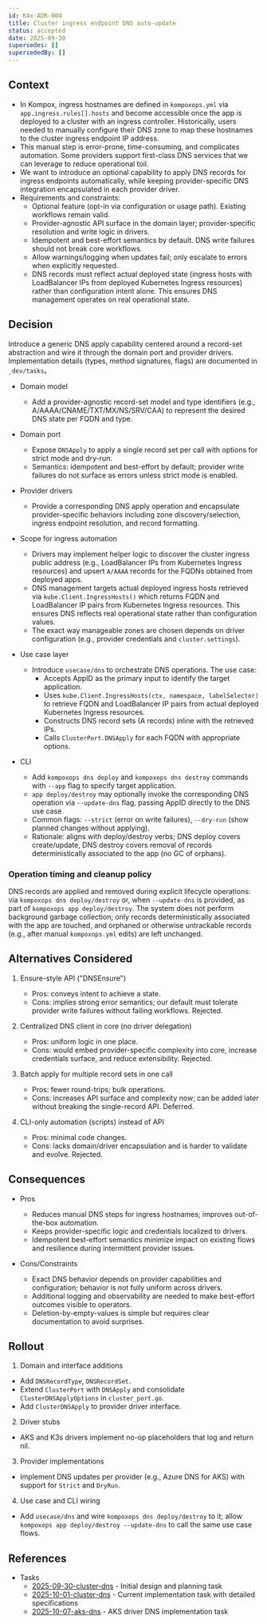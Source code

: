 ```yaml
---
id: K4x-ADR-004
title: Cluster ingress endpoint DNS auto-update
status: accepted
date: 2025-09-30
supersedes: []
supersededBy: []
---
```


## Context

- In Kompox, ingress hostnames are defined in `kompoxops.yml` via `app.ingress.rules[].hosts` and become accessible once the app is deployed to a cluster with an ingress controller. Historically, users needed to manually configure their DNS zone to map these hostnames to the cluster ingress endpoint IP address.
- This manual step is error-prone, time-consuming, and complicates automation. Some providers support first-class DNS services that we can leverage to reduce operational toil.
- We want to introduce an optional capability to apply DNS records for ingress endpoints automatically, while keeping provider-specific DNS integration encapsulated in each provider driver.
- Requirements and constraints:
  - Optional feature (opt-in via configuration or usage path). Existing workflows remain valid.
  - Provider-agnostic API surface in the domain layer; provider-specific resolution and write logic in drivers.
  - Idempotent and best-effort semantics by default. DNS write failures should not break core workflows.
  - Allow warnings/logging when updates fail; only escalate to errors when explicitly requested.
  - DNS records must reflect actual deployed state (ingress hosts with LoadBalancer IPs from deployed Kubernetes Ingress resources) rather than configuration intent alone. This ensures DNS management operates on real operational state.

## Decision

Introduce a generic DNS apply capability centered around a record-set abstraction and wire it through the domain port and provider drivers. Implementation details (types, method signatures, flags) are documented in `_dev/tasks`。

- Domain model
  - Add a provider-agnostic record-set model and type identifiers (e.g., A/AAAA/CNAME/TXT/MX/NS/SRV/CAA) to represent the desired DNS state per FQDN and type.

- Domain port
  - Expose `DNSApply` to apply a single record set per call with options for strict mode and dry-run.
  - Semantics: idempotent and best-effort by default; provider write failures do not surface as errors unless strict mode is enabled.

- Provider drivers
  - Provide a corresponding DNS apply operation and encapsulate provider-specific behaviors including zone discovery/selection, ingress endpoint resolution, and record formatting.

- Scope for ingress automation
  - Drivers may implement helper logic to discover the cluster ingress public address (e.g., LoadBalancer IPs from Kubernetes Ingress resources) and upsert `A/AAAA` records for the FQDNs obtained from deployed apps.
  - DNS management targets actual deployed ingress hosts retrieved via `kube.Client.IngressHosts()` which returns FQDN and LoadBalancer IP pairs from Kubernetes Ingress resources. This ensures DNS reflects real operational state rather than configuration values.
  - The exact way manageable zones are chosen depends on driver configuration (e.g., provider credentials and `cluster.settings`).

- Use case layer
  - Introduce `usecase/dns` to orchestrate DNS operations. The use case:
    - Accepts AppID as the primary input to identify the target application.
    - Uses `kube.Client.IngressHosts(ctx, namespace, labelSelector)` to retrieve FQDN and LoadBalancer IP pairs from actual deployed Kubernetes Ingress resources.
    - Constructs DNS record sets (A records) inline with the retrieved IPs.
    - Calls `ClusterPort.DNSApply` for each FQDN with appropriate options.

- CLI
  - Add `kompoxops dns deploy` and `kompoxops dns destroy` commands with `--app` flag to specify target application.
  - `app deploy/destroy` may optionally invoke the corresponding DNS operation via `--update-dns` flag, passing AppID directly to the DNS use case.
  - Common flags: `--strict` (error on write failures), `--dry-run` (show planned changes without applying).
  - Rationale: aligns with deploy/destroy verbs; DNS deploy covers create/update, DNS destroy covers removal of records deterministically associated to the app (no GC of orphans).

### Operation timing and cleanup policy

DNS records are applied and removed during explicit lifecycle operations: via `kompoxops dns deploy/destroy` or, when `--update-dns` is provided, as part of `kompoxops app deploy/destroy`. The system does not perform background garbage collection; only records deterministically associated with the app are touched, and orphaned or otherwise untrackable records (e.g., after manual `kompoxops.yml` edits) are left unchanged.

## Alternatives Considered

1) Ensure-style API ("DNSEnsure")
    - Pros: conveys intent to achieve a state.
    - Cons: implies strong error semantics; our default must tolerate provider write failures without failing workflows. Rejected.

2) Centralized DNS client in core (no driver delegation)
    - Pros: uniform logic in one place.
    - Cons: would embed provider-specific complexity into core, increase credentials surface, and reduce extensibility. Rejected.

3) Batch apply for multiple record sets in one call
    - Pros: fewer round-trips; bulk operations.
    - Cons: increases API surface and complexity now; can be added later without breaking the single-record API. Deferred.

4) CLI-only automation (scripts) instead of API
    - Pros: minimal code changes.
    - Cons: lacks domain/driver encapsulation and is harder to validate and evolve. Rejected.

## Consequences

- Pros
  - Reduces manual DNS steps for ingress hostnames; improves out-of-the-box automation.
  - Keeps provider-specific logic and credentials localized to drivers.
  - Idempotent best-effort semantics minimize impact on existing flows and resilience during intermittent provider issues.

- Cons/Constraints
  - Exact DNS behavior depends on provider capabilities and configuration; behavior is not fully uniform across drivers.
  - Additional logging and observability are needed to make best-effort outcomes visible to operators.
  - Deletion-by-empty-values is simple but requires clear documentation to avoid surprises.

## Rollout

1) Domain and interface additions
  - Add `DNSRecordType`, `DNSRecordSet`.
  - Extend `ClusterPort` with `DNSApply` and consolidate `ClusterDNSApplyOptions` in `cluster_port.go`.
  - Add `ClusterDNSApply` to provider driver interface.

2) Driver stubs
  - AKS and K3s drivers implement no-op placeholders that log and return nil.

3) Provider implementations
  - Implement DNS updates per provider (e.g., Azure DNS for AKS) with support for `Strict` and `DryRun`.

4) Use case and CLI wiring
  - Add `usecase/dns` and wire `kompoxops dns deploy/destroy` to it; allow `kompoxops app deploy/destroy --update-dns` to call the same use case flows.

## References

- Tasks
  - [2025-09-30-cluster-dns] - Initial design and planning task
  - [2025-10-01-cluster-dns] - Current implementation task with detailed specifications
  - [2025-10-07-aks-dns] - AKS driver DNS implementation task

[2025-09-30-cluster-dns]: ../../_dev/tasks/2025-09-30-cluster-dns.ja.md
[2025-10-01-cluster-dns]: ../../_dev/tasks/2025-10-01-cluster-dns.ja.md
[2025-10-07-aks-dns]: ../../_dev/tasks/2025-10-07-aks-dns.ja.md
